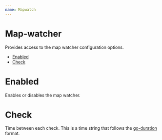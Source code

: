 ```yaml
---
name: Mapwatch
---
```


# Map-watcher

Provides access to the map watcher configuration options.

- [Enabled](#enabled)
- [Check](#check)

# Enabled

Enables or disables the map watcher.

# Check

Time between each check. This is a time string that follows the [go-duration](https://castroaac.org/docs/config/duration) format.